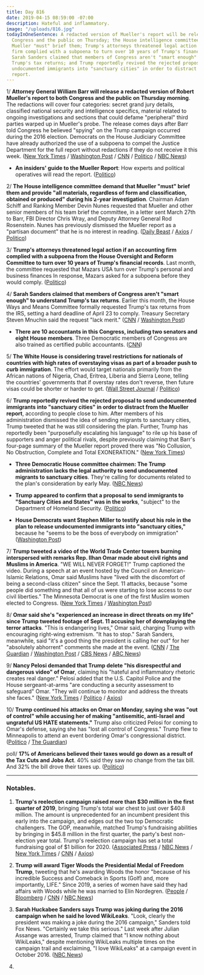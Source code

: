```yaml
---
title: Day 816
date: 2019-04-15 08:59:00 -07:00
description: Hateful and inflammatory.
image: "/uploads/816.jpg"
todayInOneSentence: A redacted version of Mueller's report will be released to both
  Congress and the public on Thursday; the House intelligence committee demand that
  Mueller "must" brief them; Trump's attorneys threatened legal action if an accounting
  firm complied with a subpoena to turn over 10 years of Trump's financial records;
  Sarah Sanders claimed that members of Congress aren't "smart enough" to understand
  Trump's tax returns; and Trump reportedly revived the rejected proposal to send
  undocumented immigrants into "sanctuary cities" in order to distract from the Mueller
  report.
---
```


1/ **Attorney General William Barr will release a redacted version of Robert Mueller's report to both Congress and the public on Thursday morning**. The redactions will cover four categories: secret grand jury details, classified national security and intelligence specifics, material related to ongoing investigations and sections that could defame "peripheral" third parties warped up in Mueller's probe. The release comes days after Barr told Congress he believed "spying" on the Trump campaign occurred during the 2016 election. Democrats on the House Judiciary Committee have already authorized the use of a subpoena to compel the Justice Department for the full report without redactions if they do not receive it this week. ([New York Times](https://www.nytimes.com/2019/04/15/us/politics/barr-mueller-report-delivery.html) / [Washington Post](https://www.washingtonpost.com/world/national-security/mueller-reports-release-is-expected-thursday-justice-dept-says/2019/04/15/dd44eb02-5f91-11e9-9412-daf3d2e67c6d_story.html) / [CNN](https://www.cnn.com/2019/04/15/politics/mueller-report-justice-department-plan/index.html) / [Politico](https://www.politico.com/story/2019/04/15/mueller-report-to-be-released-on-thursday-1275974) / [NBC News](https://www.nbcnews.com/politics/politics-news/mueller-s-report-russia-trump-be-made-public-thursday-n994571))

* **An insiders' guide to the Mueller Report**: How experts and political operatives will read the report. ([Politico](https://www.politico.com/magazine/story/2019/04/15/mueller-report-release-insiders-guide-226655))

2/ **The House intelligence committee demand that Mueller "must" brief them and provide "all materials, regardless of form and classification, obtained or produced" during his 2-year investigation**. Chairman Adam Schiff and Ranking Member Devin Nunes requested that Mueller and other senior members of his team brief the committee, in a letter sent March 27th to Barr, FBI Director Chris Wray, and Deputy Attorney General Rod Rosenstein. Nunes has previously dismissed the Mueller report as a "partisan document" that he is no interest in reading. ([Daily Beast](https://www.thedailybeast.com/schiff-and-nunes-mueller-must-brief-intel-committeeand-turn-over-all-his-materials) / [Axios](https://www.axios.com/adam-schiff-devin-nunes-robert-mueller-house-intelligence-1734448f-e19e-463c-af9a-0c18190463ff.html) / [Politico](https://www.politico.com/story/2019/04/15/schiff-nunes-request-mueller-briefing-1276442))

3/ **Trump's attorneys threatened legal action if an accounting firm complied with a subpoena from the House Oversight and Reform Committee to turn over 10 years of Trump's financial records**. Last month, the committee requested that Mazars USA turn over Trump's personal and business finances In response, Mazars asked for a subpoena before they would comply. ([Politico](https://www.politico.com/story/2019/04/15/trump-financial-records-1275965))

4/ **Sarah Sanders claimed that members of Congress aren't "smart enough" to understand Trump's tax returns**. Earlier this month, the House Ways and Means Committee formally requested Trump's tax returns from the IRS, setting a hard deadline of April 23 to comply. Treasury Secretary Steven Mnuchin said the request "lack merit." ([CNN](https://www.cnn.com/2019/04/14/politics/sarah-sanders-trump-tax-returns-democrats/index.html) / [Washington Post](https://www.washingtonpost.com/politics/congress-is-not-smart-enough-to-examine-trumps-tax-returns-sarah-sanders-says/2019/04/14/95959c4e-5ec8-11e9-bfad-36a7eb36cb60_story.html))

* **There are 10 accountants in this Congress, including two senators and eight House members**. Three Democratic members of Congress are also trained as certified public accountants. ([CNN](https://www.cnn.com/2019/04/14/politics/trump-taxes-accountants-congress/index.html))

5/ **The White House is considering travel restrictions for nationals of countries with high rates of overstaying visas as part of a broader push to curb immigration**. The effort would target nationals primarily from the African nations of Nigeria, Chad, Eritrea, Liberia and Sierra Leone, telling the countries' governments that if overstay rates don't reverse, then future visas could be shorter or harder to get. ([Wall Street Journal](https://www.wsj.com/articles/white-house-weighs-broader-immigration-curbs-11555283781) / [Politico](https://www.politico.com/story/2019/04/15/travel-ban-visa-overstay-1356417))

6/ **Trump reportedly revived the rejected proposal to send undocumented immigrants into "sanctuary cities" in order to distract from the Mueller report**, according to people close to him. After members of his administration dismissed the idea of sending migrants to sanctuary cities, Trump tweeted that he was still considering the plan. Further, Trump has reportedly been "purposefully escalating his language" to rile up his base of supporters and anger political rivals, despite previously claiming that Barr's four-page summary of the Mueller report proved there was "No Collusion, No Obstruction, Complete and Total EXONERATION." ([New York Times](https://www.nytimes.com/2019/04/14/us/politics/trump-mueller-report.html))

* **Three Democratic House committee chairmen: The Trump administration lacks the legal authority to send undocumented migrants to sanctuary cities**. They're calling for documents related to the plan's consideration by early May. ([NBC News](https://www.nbcnews.com/politics/congress/democratic-chairmen-demand-trump-admin-documents-sanctuary-city-proposal-n994556))

* **Trump appeared to confirm that a proposal to send immigrants to "Sanctuary Cities and States" was in the works**, "subject" to the Department of Homeland Security. ([Politico](https://www.politico.com/story/2019/04/15/trump-undocumented-immigrants-sanctuary-cities-1276353))

* **House Democrats want Stephen Miller to testify about his role in the plan to release undocumented immigrants into "sanctuary cities,"** because he "seems to be the boss of everybody on immigration" ([Washington Post](https://www.washingtonpost.com/powerpost/democrats-take-aim-at-miller-as-questions-persist-about-sanctuary-city-targeting/2019/04/14/61824ef4-5ed5-11e9-9ff2-abc984dc9eec_story.html))

7/ **Trump tweeted a video of the World Trade Center towers burning interspersed with remarks Rep. Ilhan Omar made about civil rights and Muslims in America**. "WE WILL NEVER FORGET!" Trump captioned the video. During a speech at an event hosted by the Council on American-Islamic Relations, Omar said Muslims have "lived with the discomfort of being a second-class citizen" since the Sept. 11 attacks, because "some people did something and that all of us were starting to lose access to our civil liberties." The Minnesota Democrat is one of the first Muslim women elected to Congress. ([New York Times](https://www.nytimes.com/2019/04/13/us/politics/trump-ilhan-omar-sept-11.html) / [Washington Post](https://www.washingtonpost.com/politics/2019/04/13/president-trump-targets-rep-ilhan-omar-with-video-twin-towers-burning/))

8/ **Omar said she's "experienced an increase in direct threats on my life" since Trump tweeted footage of Sept. 11 accusing her of downplaying the terror attacks**. "This is endangering lives," Omar said, charging Trump with encouraging right-wing extremism. "It has to stop." Sarah Sanders, meanwhile, said "it's a good thing the president is calling her out" for her "absolutely abhorrent" comments she made at the event. ([CNN](https://www.cnn.com/2019/04/14/politics/ilhan-omar-death-threats/index.html) / [The Guardian](https://www.theguardian.com/us-news/2019/apr/14/ilhan-omar-trump-9-11-september) / [Washington Post](https://www.washingtonpost.com/nation/2019/04/15/this-is-endangering-lives-it-has-stop-rep-ilhan-omar-says-death-threats-spiked-after-trump-tweet/) / [CBS News](https://www.cbsnews.com/news/ilhan-omar-death-threats-increased-since-trumps-twin-towers-tweet/) / [ABC News](https://abcnews.go.com/Politics/president-trump-calling-rep-ilhan-omar-comments-good/story?id=62384114))

9/ **Nancy Pelosi demanded that Trump delete "his disrespectful and dangerous video" of Omar**, claiming his "hateful and inflammatory rhetoric creates real danger." Pelosi added that the U.S. Capitol Police and the House sergeant-at-arms "are conducting a security assessment to safeguard" Omar. "They will continue to monitor and address the threats she faces." ([New York Times](https://www.nytimes.com/2019/04/14/us/politics/ilhan-omar-pelosi.html) / [Politico](https://www.politico.com/story/2019/04/14/ilhan-omar-pelosi-trump-security-alert-1274074) / [Axios](https://www.axios.com/pelosi-demands-trump-remove-video-ilhan-omar-033200ff-d89f-4866-88d0-4a0064be535a.html))

10/ **Trump continued his attacks on Omar on Monday, saying she was "out of control" while accusing her of making "antisemitic, anti-Israel and ungrateful US HATE statements."** Trump also criticized Pelosi for coming to Omar's defense, saying she has "lost all control of Congress." Trump flew to Minneapolis to attend an event bordering Omar's congressional district. ([Politico](https://www.politico.com/story/2019/04/15/trump-attacks-ilhan-omar-pelosi-1275357) / [The Guardian](https://www.theguardian.com/us-news/2019/apr/15/trump-continues-attack-on-ilhan-omar-with-hate-statements-accusation))

poll/ **17% of Americans believed their taxes would go down as a result of the Tax Cuts and Jobs Act**. 40% said they saw no change from the tax bill. And 32% the bill drove their taxes up. ([Politico](https://www.politico.com/story/2019/04/15/donald-trump-tax-cuts-unpopular-1273469))

---

### Notables.

1. **Trump's reelection campaign raised more than $30 million in the first quarter of 2019**, bringing Trump's total war chest to just over $40.8 million. The amount is unprecedented for an incumbent president this early into the campaign, and edges out the two top Democratic challengers. The GOP, meanwhile, matched Trump's fundraising abilities by bringing in $45.8 million in the first quarter, the party's best non-election year total. Trump's reelection campaign has set a total fundraising goal of $1 billion for 2020. ([Associated Press](https://apnews.com/38f693eed70940a7a71ad7997f6e56b3) / [NBC News](https://www.nbcnews.com/politics/2020-election/trump-campaign-raises-30-million-first-quarter-n993581) / [New York Times](https://www.nytimes.com/2019/04/14/us/politics/trump-2020-fundraising.html) / [CNN](https://www.cnn.com/2019/04/14/politics/trump-campaign-first-quarter/index.html) / [Axios](https://www.axios.com/trump-campaign-raises-30-million-first-quarter-2020-presidential-election-240a793a-4d28-4419-93b2-f3eb989964cd.html))

2. **Trump will award Tiger Woods the Presidential Medal of Freedom Trump**, tweeting that he's awarding Woods the honor "because of his incredible Success and Comeback in Sports (Golf) and, more importantly, LIFE." Since 2019, a series of women have said they had affairs with Woods while he was married to Elin Nordegren. ([People](https://people.com/politics/donald-trump-giving-tiger-woods-presidential-medal-of-freedom/) / [Bloomberg](https://www.bloomberg.com/news/articles/2019-04-14/tiger-woods-wins-masters-reclaims-title-of-golf-s-biggest-star) / [CNN](https://www.cnn.com/2019/04/15/politics/tiger-woods-medal-of-freedom-donald-trump/index.html) / [NBC News](https://www.nbcnews.com/politics/donald-trump/trump-award-tiger-woods-presidential-medal-freedom-n994701))

3. **Sarah Huckabee Sanders says Trump was joking during the 2016 campaign when he said he loved WikiLeaks**. "Look, clearly the president was making a joke during the 2016 campaign," Sanders told Fox News. "Certainly we take this serious." Last week after Julian Assange was arrested, Trump claimed that "I know nothing about WikiLeaks," despite mentioning WikiLeaks multiple times on the campaign trail and exclaiming, "I love WikiLeaks" at a campaign event in October 2016. ([NBC News](https://www.nbcnews.com/politics/donald-trump/trump-was-joking-about-loving-wikileaks-sarah-sanders-says-n994296))

4. 
